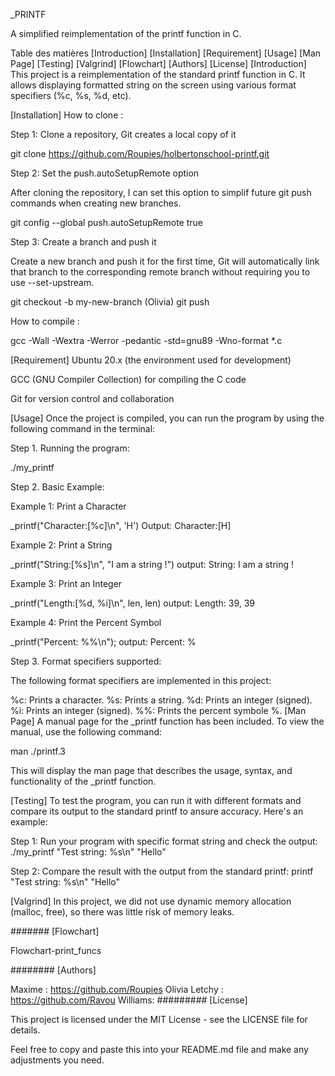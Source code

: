 _PRINTF

A simplified reimplementation of the printf function in C.

Table des matières
[Introduction]
[Installation]
[Requirement]
[Usage]
[Man Page]
[Testing]
[Valgrind]
[Flowchart]
[Authors]
[License]
[Introduction]
This project is a reimplementation of the standard printf function in C. It allows displaying formatted string on the screen using various format specifiers (%c, %s, %d, etc).

[Installation]
How to clone :

Step 1: Clone a repository, Git creates a local copy of it

git clone https://github.com/Roupies/holbertonschool-printf.git

Step 2: Set the push.autoSetupRemote option

After cloning the repository, I can set this option to simplif future git push commands when creating new branches.

git config --global push.autoSetupRemote true

Step 3: Create a branch and push it

Create a new branch and push it for the first time, Git will automatically link that branch to the corresponding remote branch without requiring you to use --set-upstream.

git checkout -b my-new-branch (Olivia) git push

How to compile :

gcc -Wall -Wextra -Werror -pedantic -std=gnu89 -Wno-format *.c

[Requirement]
Ubuntu 20.x (the environment used for development)

GCC (GNU Compiler Collection) for compiling the C code

Git for version control and collaboration

[Usage]
Once the project is compiled, you can run the program by using the following command in the terminal:

Step 1. Running the program:

./my_printf

Step 2. Basic Example:

Example 1: Print a Character

_printf("Character:[%c]\n", 'H') Output: Character:[H]

Example 2: Print a String

_printf("String:[%s]\n", "I am a string !") output: String: I am a string !

Example 3: Print an Integer

_printf("Length:[%d, %i]\n", len, len) output: Length: 39, 39

Example 4: Print the Percent Symbol

_printf("Percent: %%\n"); output: Percent: %

Step 3. Format specifiers supported:

The following format specifiers are implemented in this project:

%c: Prints a character.
%s: Prints a string.
%d: Prints an integer (signed).
%i: Prints an integer (signed).
%%: Prints the percent symbole %.
[Man Page]
A manual page for the _printf function has been included. To view the manual, use the following command:

man ./printf.3

This will display the man page that describes the usage, syntax, and functionality of the _printf function.

[Testing]
To test the program, you can run it with different formats and compare its output to the standard printf to ansure accuracy. Here's an example:

Step 1: Run your program with specific format string and check the output: ./my_printf "Test string: %s\n" "Hello"

Step 2: Compare the result with the output from the standard printf: printf "Test string: %s\n" "Hello"

[Valgrind]
In this project, we did not use dynamic memory allocation (malloc, free), so there was little risk of memory leaks.

####### [Flowchart]

Flowchart-print_funcs

######## [Authors]

Maxime : https://github.com/Roupies
Olivia Letchy : https://github.com/Ravou
Williams:
######### [License]

This project is licensed under the MIT License - see the LICENSE file for details.

Feel free to copy and paste this into your README.md file and make any adjustments you need.
